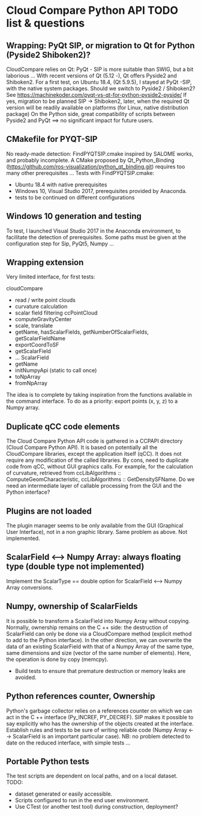 Cloud Compare Python API TODO list & questions
==============================================

Wrapping: PyQt SIP, or migration to Qt for Python (Pyside2 Shiboken2)?
----------------------------------------------------------------------

CloudCompare relies on Qt: PyQt - SIP is more suitable than SWIG, but a bit laborious ...
With recent versions of Qt (5.12 -), Qt offers Pyside2 and Shiboken2.
For a first test, on Ubuntu 18.4, (Qt 5.9.5), I stayed at PyQt -SIP, with the native system packages.
Should we switch to Pyside2 / Shiboken2?
See https://machinekoder.com/pyqt-vs-qt-for-python-pyside2-pyside/
If yes, migration to be planned SIP -> Shiboken2, later, when the required Qt version will be readily available on platforms (for Linux, native distribution package)
On the Python side, great compatibility of scripts between Pyside2 and PyQt ==> no significant impact for future users.

CMakefile for PYQT-SIP
----------------------
No ready-made detection: FindPYQTSIP.cmake inspired by SALOME works, and probably incomplete.
A CMake proposed by Qt_Python_Binding (https://github.com/ros-visualization/python_qt_binding.git) requires too many other prerequisites ...
Tests with FindPYQTSIP.cmake:
- Ubuntu 18.4 with native prerequisites
- Windows 10, Visual Studio 2017, prerequisites provided by Anaconda.
- tests to be continued on different configurations

Windows 10 generation and testing
-----------------------------------
To test, I launched Visual Studio 2017 in the Anaconda environment, to facilitate the detection of prerequisites.
Some paths must be given at the configuration step for Sip, PyQt5, Numpy ...

Wrapping extension
---------------------
Very limited interface, for first tests:

cloudCompare
- read / write point clouds
- curvature calculation
- scalar field filtering
ccPointCloud
- computeGravityCenter
- scale, translate
- getName, hasScalarFields, getNumberOfScalarFields, getScalarFieldName
- exportCoordToSF
- getScalarField
- ...
ScalarField
- getName
- initNumpyApi (static to call once)
- toNpArray
- fromNpArray

The idea is to complete by taking inspiration from the functions available in the command interface.
To do as a priority: export points (x, y, z) to a Numpy array.

Duplicate qCC code elements
---------------------------
The Cloud Compare Python API code is gathered in a CCPAPI directory (Cloud Compare Python API).
It is based on potentially all the CloudCompare libraries, except the application itself (qCC).
It does not require any modification of the called libraries.
By cons, need to duplicate code from qCC, without GUI graphics calls.
For example, for the calculation of curvature, retrieved from ccLibAlgorithms :: ComputeGeomCharacteristic, ccLibAlgorithms :: GetDensitySFName.
Do we need an intermediate layer of callable processing from the GUI and the Python interface?

Plugins are not loaded
----------------------
The plugin manager seems to be only available from the GUI (Graphical User Interface), not in a non graphic library.
Same problem as above. Not implemented.

ScalarField <--> Numpy Array: always floating type (double type not implemented)
--------------------------------------------------------------------------------
Implement the ScalarType == double option for ScalarField <--> Numpy Array conversions.

Numpy, ownership of ScalarFields
--------------------------------
It is possible to transform a ScalarField into Numpy Array without copying.
Normally, ownership remains on the C ++ side: the destruction of ScalarField can only be done via a CloudCompare method (explicit method to add to the Python interface).
In the other direction, we can overwrite the data of an existing ScalarField with that of a Numpy Array of the same type, same dimensions and size (vector of the same number of elements).
Here, the operation is done by copy (memcpy).
- Build tests to ensure that premature destruction or memory leaks are avoided.

Python references counter, Ownership
---------------------------------------
Python's garbage collector relies on a references counter on which we can act in the C ++ interface (Py_INCREF, PY_DECREF).
SIP makes it possible to say explicitly who has the ownership of the objects created at the interface.
Establish rules and tests to be sure of writing reliable code (Numpy Array <--> ScalarField is an important particular case).
NB: no problem detected to date on the reduced interface, with simple tests ...

Portable Python tests
----------------------
The test scripts are dependent on local paths, and on a local dataset.
TODO:
- dataset generated or easily accessible.
- Scripts configured to run in the end user environment.
- Use CTest (or another test tool) during construction, deployment?

